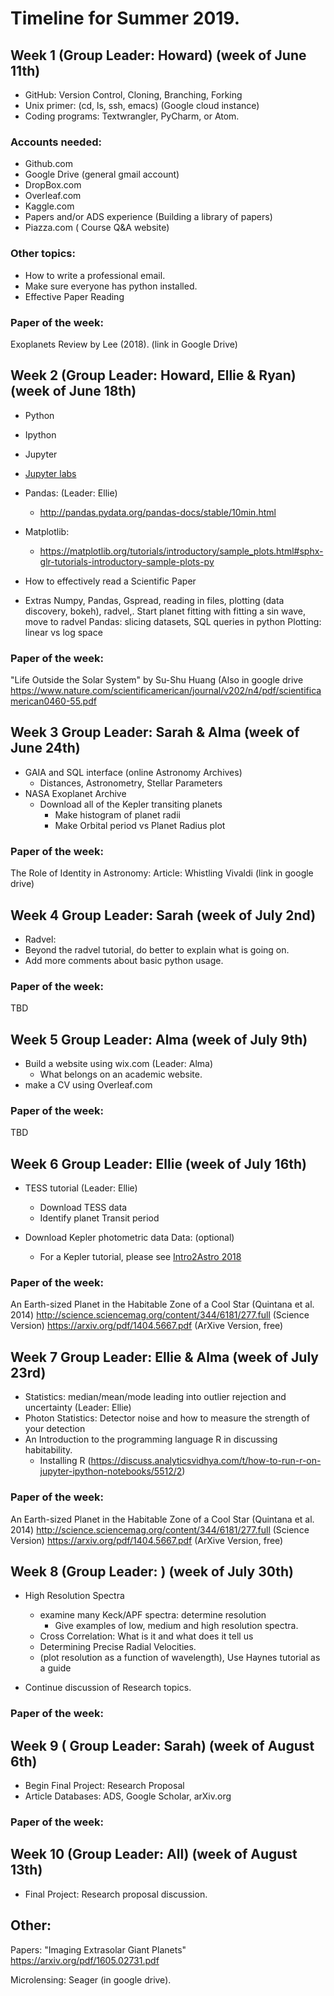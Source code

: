 
# Timeline for Summer 2019.

## Week 1 (Group Leader: Howard) (week of June 11th)
* GitHub: Version Control, Cloning, Branching, Forking
* Unix primer: (cd, ls, ssh, emacs) (Google cloud instance)
* Coding programs: Textwrangler, PyCharm, or Atom.
### Accounts needed:
  * Github.com
  * Google Drive (general gmail account)
  * DropBox.com
  * Overleaf.com 
  * Kaggle.com
  * Papers and/or ADS experience (Building a library of papers)
  * Piazza.com ( Course Q&A website)
### Other topics:
  * How to write a professional email.
  * Make sure everyone has python installed.
  * Effective Paper Reading

### Paper of the week:
Exoplanets Review by Lee (2018). (link in Google Drive)

## Week 2 (Group Leader: Howard, Ellie & Ryan) (week of June 18th)
* Python
* Ipython
* Jupyter
* [Jupyter labs](https://github.com/jupyterlab/jupyterlab)

* Pandas: (Leader: Ellie)
   * http://pandas.pydata.org/pandas-docs/stable/10min.html

* Matplotlib:
   * https://matplotlib.org/tutorials/introductory/sample_plots.html#sphx-glr-tutorials-introductory-sample-plots-py

* How to effectively read a Scientific Paper

* Extras
    Numpy, Pandas, Gspread, reading in files, plotting (data discovery, bokeh), radvel,.
    Start planet fitting with fitting a sin wave, move to radvel
    Pandas: slicing datasets, SQL queries in python
    Plotting: linear vs log space
    
### Paper of the week: 
"Life Outside the Solar System"  by Su-Shu Huang  (Also in google drive
https://www.nature.com/scientificamerican/journal/v202/n4/pdf/scientificamerican0460-55.pdf 


## Week 3 Group Leader: Sarah & Alma (week of June 24th)
 * GAIA and SQL interface (online Astronomy Archives)
   * Distances,  Astronometry, Stellar Parameters
 * NASA Exoplanet Archive
   * Download all of the Kepler transiting planets
      * Make histogram of planet radii
      * Make Orbital period vs Planet Radius plot
      
      
### Paper of the week:
The Role of Identity in Astronomy:
Article: Whistling Vivaldi (link in google drive)


## Week 4 Group Leader: Sarah (week of July 2nd)
 * Radvel:
 * Beyond the radvel tutorial, do better to explain what is going on. 
 * Add more comments about basic python usage.

### Paper of the week:
TBD

## Week 5  Group Leader:  Alma  (week of July 9th)
 * Build a website using wix.com (Leader: Alma) 
    * What belongs on an academic website. 
 * make a CV using Overleaf.com 
 
### Paper of the week:
TBD

## Week 6 Group Leader: Ellie (week of July 16th)
* TESS tutorial (Leader: Ellie)
  * Download TESS data
  * Identify planet Transit period


* Download Kepler photometric data Data: (optional)
   * For a Kepler tutorial, please see [Intro2Astro 2018](https://github.com/howardisaacson/Introduction-to-Astronomy-Research-2018/blob/master/Week6_kepler_photometry/Kepler_Photometry_Tutorial.ipynb)
### Paper of the week:
An Earth-sized Planet in the Habitable Zone of a Cool Star (Quintana et al. 2014)
http://science.sciencemag.org/content/344/6181/277.full (Science Version)
https://arxiv.org/pdf/1404.5667.pdf (ArXive Version, free)

## Week 7 Group Leader: Ellie & Alma (week of July 23rd)
 *  Statistics: median/mean/mode leading into outlier rejection and uncertainty (Leader: Ellie)
 *  Photon Statistics: Detector noise and how to measure the strength of your detection
 *  An Introduction to the programming language R in discussing habitability.
    * Installing R (https://discuss.analyticsvidhya.com/t/how-to-run-r-on-jupyter-ipython-notebooks/5512/2)

### Paper of the week:
An Earth-sized Planet in the Habitable Zone of a Cool Star (Quintana et al. 2014)
http://science.sciencemag.org/content/344/6181/277.full (Science Version)
https://arxiv.org/pdf/1404.5667.pdf (ArXive Version, free)



## Week 8 (Group Leader: ) (week of July 30th)
* High Resolution Spectra
  * examine many Keck/APF spectra: determine resolution 
     * Give examples of low, medium and high resolution spectra.
  * Cross Correlation: What is it and what does it tell us
  * Determining Precise Radial Velocities.
  * (plot resolution as a function of wavelength), Use Haynes tutorial as a guide
  
* Continue discussion of Research topics.


### Paper of the week:

## Week 9 ( Group Leader: Sarah) (week of August 6th) 
* Begin Final Project: Research Proposal
* Article Databases: ADS, Google Scholar, arXiv.org

### Paper of the week:


## Week 10 (Group Leader: All) (week of August 13th)
* Final Project: Research proposal discussion.

## Other:

Papers:
"Imaging Extrasolar Giant Planets"
https://arxiv.org/pdf/1605.02731.pdf

Microlensing:
Seager (in google drive).


